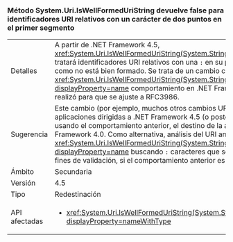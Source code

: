 ### <a name="systemuriiswellformeduristring-method-returns-false-for-relative-uris-with-a-colon-char-in-first-segment"></a>Método System.Uri.IsWellFormedUriString devuelve false para identificadores URI relativos con un carácter de dos puntos en el primer segmento

|   |   |
|---|---|
|Detalles|A partir de .NET Framework 4.5, <xref:System.Uri.IsWellFormedUriString(System.String,System.UriKind)> tratará identificadores URI relativos con una <code>:</code> en su primer segmento como no está bien formado. Se trata de un cambio con respecto a <xref:System.Uri.IsWellFormedUriString(System.String,System.UriKind)?displayProperty=name> comportamiento en .NET Framework 4.0 que se realizó para que se ajuste a RFC3986.|
|Sugerencia|Este cambio (por ejemplo, muchos otros cambios URI) solo afectará a las aplicaciones dirigidas a .NET Framework 4.5 (o posterior). Para seguir usando el comportamiento anterior, el destino de la aplicación en .NET Framework 4.0. Como alternativa, análisis del URI antes de llamar a <xref:System.Uri.IsWellFormedUriString(System.String,System.UriKind)?displayProperty=name> buscando <code>:</code> caracteres que se pueden quitar con fines de validación, si el comportamiento anterior es deseable.|
|Ámbito|Secundaria|
|Versión|4.5|
|Tipo|Redestinación|
|API afectadas|<ul><li><xref:System.Uri.IsWellFormedUriString(System.String,System.UriKind)?displayProperty=nameWithType></li></ul>|

